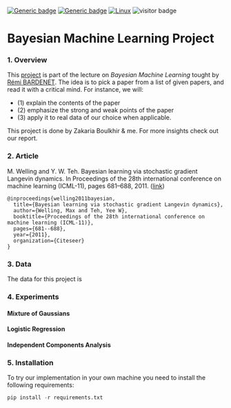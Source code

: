 [![Generic badge](https://img.shields.io/badge/Made_With-Python-<COLOR>.svg)](https://shields.io/)
[![Generic badge](https://img.shields.io/badge/Library-pymc-red.svg)](https://shields.io/)
[![Linux](https://svgshare.com/i/Zhy.svg)](https://svgshare.com/i/Zhy.svg)
![visitor badge](https://visitor-badge.glitch.me/badge?page_id=o-ikne.BML-Project)

# **Bayesian Machine Learning Project**

### **1. Overview**
This [project](https://github.com/rbardenet/bml-course/blob/m2-lille/projects/papers.pdf) is part of the lecture on *Bayesian Machine Learning* tought by [Rémi BARDENET](https://rbardenet.github.io/). The idea is to pick a paper from a list of given papers, and read it with a critical mind. For instance, we will:
- (1) explain the contents of the paper
- (2) emphasize the strong and weak points of the paper
- (3) apply it to real data of our choice when applicable.

This project is done by Zakaria Boulkhir \& me. For more insights check out our report.

### **2. Article**
M. Welling and Y. W. Teh. Bayesian learning via stochastic gradient Langevin
dynamics. In Proceedings of the 28th international conference on machine learning
(ICML-11), pages 681–688, 2011. 
([link](http://people.ee.duke.edu/~lcarin/398_icmlpaper.pdf))
```
@inproceedings{welling2011bayesian,
  title={Bayesian learning via stochastic gradient Langevin dynamics},
  author={Welling, Max and Teh, Yee W},
  booktitle={Proceedings of the 28th international conference on machine learning (ICML-11)},
  pages={681--688},
  year={2011},
  organization={Citeseer}
}
```

### **3. Data**
The data for this project is

### **4. Experiments**

#### **Mixture of Gaussians**

#### **Logistic Regression**

#### **Independent Components Analysis**

### **5. Installation**

To try our implementation in your own machine you need to install the following requirements:

```python
pip install -r requirements.txt
```
